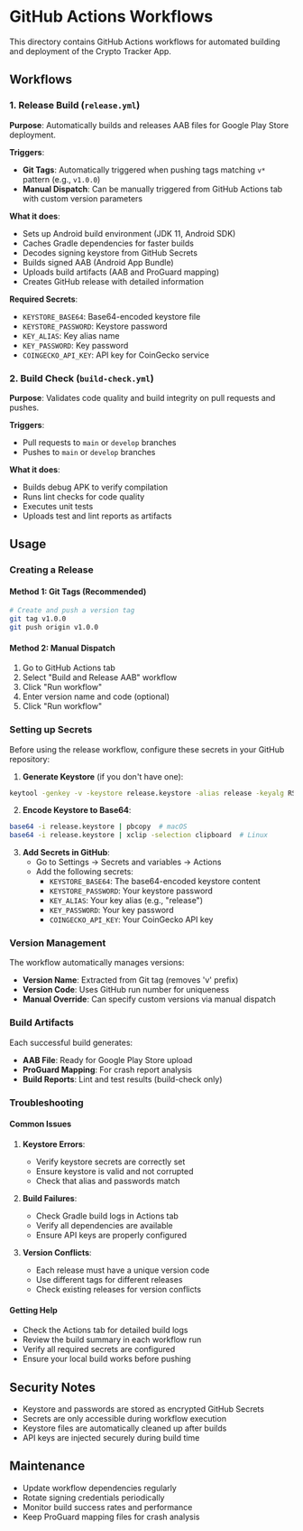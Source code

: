 # GitHub Actions Workflows

This directory contains GitHub Actions workflows for automated building and deployment of the Crypto Tracker App.

## Workflows

### 1. Release Build (`release.yml`)

**Purpose**: Automatically builds and releases AAB files for Google Play Store deployment.

**Triggers**:
- **Git Tags**: Automatically triggered when pushing tags matching `v*` pattern (e.g., `v1.0.0`)
- **Manual Dispatch**: Can be manually triggered from GitHub Actions tab with custom version parameters

**What it does**:
- Sets up Android build environment (JDK 11, Android SDK)
- Caches Gradle dependencies for faster builds
- Decodes signing keystore from GitHub Secrets
- Builds signed AAB (Android App Bundle)
- Uploads build artifacts (AAB and ProGuard mapping)
- Creates GitHub release with detailed information

**Required Secrets**:
- `KEYSTORE_BASE64`: Base64-encoded keystore file
- `KEYSTORE_PASSWORD`: Keystore password
- `KEY_ALIAS`: Key alias name
- `KEY_PASSWORD`: Key password
- `COINGECKO_API_KEY`: API key for CoinGecko service

### 2. Build Check (`build-check.yml`)

**Purpose**: Validates code quality and build integrity on pull requests and pushes.

**Triggers**:
- Pull requests to `main` or `develop` branches
- Pushes to `main` or `develop` branches

**What it does**:
- Builds debug APK to verify compilation
- Runs lint checks for code quality
- Executes unit tests
- Uploads test and lint reports as artifacts

## Usage

### Creating a Release

#### Method 1: Git Tags (Recommended)
```bash
# Create and push a version tag
git tag v1.0.0
git push origin v1.0.0
```

#### Method 2: Manual Dispatch
1. Go to GitHub Actions tab
2. Select "Build and Release AAB" workflow
3. Click "Run workflow"
4. Enter version name and code (optional)
5. Click "Run workflow"

### Setting up Secrets

Before using the release workflow, configure these secrets in your GitHub repository:

1. **Generate Keystore** (if you don't have one):
```bash
keytool -genkey -v -keystore release.keystore -alias release -keyalg RSA -keysize 2048 -validity 10000
```

2. **Encode Keystore to Base64**:
```bash
base64 -i release.keystore | pbcopy  # macOS
base64 -i release.keystore | xclip -selection clipboard  # Linux
```

3. **Add Secrets in GitHub**:
   - Go to Settings → Secrets and variables → Actions
   - Add the following secrets:
     - `KEYSTORE_BASE64`: The base64-encoded keystore content
     - `KEYSTORE_PASSWORD`: Your keystore password
     - `KEY_ALIAS`: Your key alias (e.g., "release")
     - `KEY_PASSWORD`: Your key password
     - `COINGECKO_API_KEY`: Your CoinGecko API key

### Version Management

The workflow automatically manages versions:

- **Version Name**: Extracted from Git tag (removes 'v' prefix)
- **Version Code**: Uses GitHub run number for uniqueness
- **Manual Override**: Can specify custom versions via manual dispatch

### Build Artifacts

Each successful build generates:

- **AAB File**: Ready for Google Play Store upload
- **ProGuard Mapping**: For crash report analysis
- **Build Reports**: Lint and test results (build-check only)

### Troubleshooting

#### Common Issues

1. **Keystore Errors**:
   - Verify keystore secrets are correctly set
   - Ensure keystore is valid and not corrupted
   - Check that alias and passwords match

2. **Build Failures**:
   - Check Gradle build logs in Actions tab
   - Verify all dependencies are available
   - Ensure API keys are properly configured

3. **Version Conflicts**:
   - Each release must have a unique version code
   - Use different tags for different releases
   - Check existing releases for version conflicts

#### Getting Help

- Check the Actions tab for detailed build logs
- Review the build summary in each workflow run
- Verify all required secrets are configured
- Ensure your local build works before pushing

## Security Notes

- Keystore and passwords are stored as encrypted GitHub Secrets
- Secrets are only accessible during workflow execution
- Keystore files are automatically cleaned up after builds
- API keys are injected securely during build time

## Maintenance

- Update workflow dependencies regularly
- Rotate signing credentials periodically
- Monitor build success rates and performance
- Keep ProGuard mapping files for crash analysis